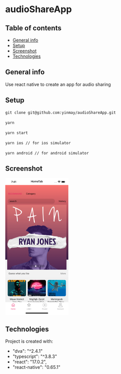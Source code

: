# audioShareApp

## Table of contents

- [General info](#general-info)
- [Setup](#setup)
- [Screenshot](#Screenshot)
- [Technologies](#technologies)

## General info

Use react native to create an app for audio sharing

## Setup

```
git clone git@github.com:yinmay/audioShareApp.git

yarn

yarn start

yarn ios // for ios simulator

yarn android // for android simulator

```

## Screenshot

<img src="./src/assets/images/screenshot.png" width = "200" alt="screenshot" />

## Technologies

Project is created with:

- "dva": "^2.4.1"
- "typescript": "^3.8.3"
- "react": "17.0.2",
- "react-native": "0.65.1"
